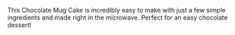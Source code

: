 This Chocolate Mug Cake is incredibly easy to make with just a few simple ingredients and made right in the microwave. Perfect for an easy chocolate dessert!